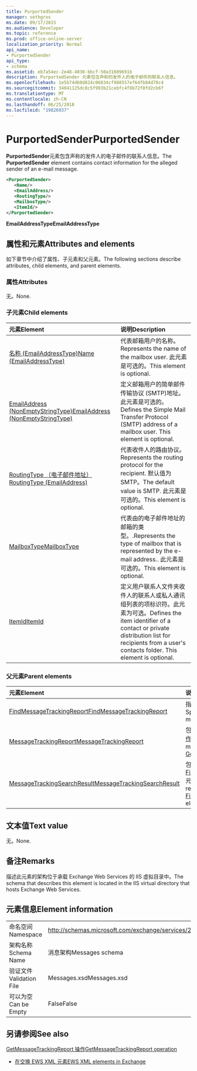 ```yaml
---
title: PurportedSender
manager: sethgros
ms.date: 09/17/2015
ms.audience: Developer
ms.topic: reference
ms.prod: office-online-server
localization_priority: Normal
api_name:
- PurportedSender
api_type:
- schema
ms.assetid: eb7a54ec-2e48-4030-bbcf-50a31609691b
description: PurportedSender 元素包含声称的发件人的电子邮件的联系人信息。
ms.openlocfilehash: 1e5b74d60d824c06834cf988557ef64fb84d70c4
ms.sourcegitcommit: 34041125dc8c5f993b21cebfc4f8b72f0fd2cb6f
ms.translationtype: MT
ms.contentlocale: zh-CN
ms.lasthandoff: 06/25/2018
ms.locfileid: "19826937"
---
```

# <a name="purportedsender"></a><span data-ttu-id="d9d6c-103">PurportedSender</span><span class="sxs-lookup"><span data-stu-id="d9d6c-103">PurportedSender</span></span>

<span data-ttu-id="d9d6c-104">**PurportedSender**元素包含声称的发件人的电子邮件的联系人信息。</span><span class="sxs-lookup"><span data-stu-id="d9d6c-104">The **PurportedSender** element contains contact information for the alleged sender of an e-mail message.</span></span> 
  
```XML
<PurportedSender>
   <Name/>
   <EmailAddress/>
   <RoutingType/>
   <MailboxType/>
   <ItemId/>
</PurportedSender>
```

 <span data-ttu-id="d9d6c-105">**EmailAddressType**</span><span class="sxs-lookup"><span data-stu-id="d9d6c-105">**EmailAddressType**</span></span>
## <a name="attributes-and-elements"></a><span data-ttu-id="d9d6c-106">属性和元素</span><span class="sxs-lookup"><span data-stu-id="d9d6c-106">Attributes and elements</span></span>

<span data-ttu-id="d9d6c-107">如下章节中介绍了属性、子元素和父元素。</span><span class="sxs-lookup"><span data-stu-id="d9d6c-107">The following sections describe attributes, child elements, and parent elements.</span></span>
  
### <a name="attributes"></a><span data-ttu-id="d9d6c-108">属性</span><span class="sxs-lookup"><span data-stu-id="d9d6c-108">Attributes</span></span>

<span data-ttu-id="d9d6c-109">无。</span><span class="sxs-lookup"><span data-stu-id="d9d6c-109">None.</span></span>
  
### <a name="child-elements"></a><span data-ttu-id="d9d6c-110">子元素</span><span class="sxs-lookup"><span data-stu-id="d9d6c-110">Child elements</span></span>

|<span data-ttu-id="d9d6c-111">**元素**</span><span class="sxs-lookup"><span data-stu-id="d9d6c-111">**Element**</span></span>|<span data-ttu-id="d9d6c-112">**说明**</span><span class="sxs-lookup"><span data-stu-id="d9d6c-112">**Description**</span></span>|
|:-----|:-----|
|[<span data-ttu-id="d9d6c-113">名称 (EmailAddressType)</span><span class="sxs-lookup"><span data-stu-id="d9d6c-113">Name (EmailAddressType)</span></span>](name-emailaddresstype.md) <br/> |<span data-ttu-id="d9d6c-114">代表邮箱用户的名称。</span><span class="sxs-lookup"><span data-stu-id="d9d6c-114">Represents the name of the mailbox user.</span></span> <span data-ttu-id="d9d6c-115">此元素是可选的。</span><span class="sxs-lookup"><span data-stu-id="d9d6c-115">This element is optional.</span></span>  <br/> |
|[<span data-ttu-id="d9d6c-116">EmailAddress (NonEmptyStringType)</span><span class="sxs-lookup"><span data-stu-id="d9d6c-116">EmailAddress (NonEmptyStringType)</span></span>](emailaddress-nonemptystringtype.md) <br/> |<span data-ttu-id="d9d6c-p102">定义邮箱用户的简单邮件传输协议 (SMTP)地址。此元素是可选的。</span><span class="sxs-lookup"><span data-stu-id="d9d6c-p102">Defines the Simple Mail Transfer Protocol (SMTP) address of a mailbox user. This element is optional.</span></span>  <br/> |
|[<span data-ttu-id="d9d6c-119">RoutingType （电子邮件地址）</span><span class="sxs-lookup"><span data-stu-id="d9d6c-119">RoutingType (EmailAddress)</span></span>](routingtype-emailaddress.md) <br/> |<span data-ttu-id="d9d6c-120">代表收件人的路由协议。</span><span class="sxs-lookup"><span data-stu-id="d9d6c-120">Represents the routing protocol for the recipient.</span></span> <span data-ttu-id="d9d6c-121">默认值为 SMTP。</span><span class="sxs-lookup"><span data-stu-id="d9d6c-121">The default value is SMTP.</span></span> <span data-ttu-id="d9d6c-122">此元素是可选的。</span><span class="sxs-lookup"><span data-stu-id="d9d6c-122">This element is optional.</span></span>  <br/> |
|[<span data-ttu-id="d9d6c-123">MailboxType</span><span class="sxs-lookup"><span data-stu-id="d9d6c-123">MailboxType</span></span>](mailboxtype.md) <br/> |<span data-ttu-id="d9d6c-124">代表由的电子邮件地址的邮箱的类型。.</span><span class="sxs-lookup"><span data-stu-id="d9d6c-124">Represents the type of mailbox that is represented by the e-mail address..</span></span> <span data-ttu-id="d9d6c-125">此元素是可选的。</span><span class="sxs-lookup"><span data-stu-id="d9d6c-125">This element is optional.</span></span>  <br/> |
|[<span data-ttu-id="d9d6c-126">ItemId</span><span class="sxs-lookup"><span data-stu-id="d9d6c-126">ItemId</span></span>](itemid.md) <br/> |<span data-ttu-id="d9d6c-p105">定义用户联系人文件夹收件人的联系人或私人通讯组列表的项标识符。此元素为可选。</span><span class="sxs-lookup"><span data-stu-id="d9d6c-p105">Defines the item identifier of a contact or private distribution list for recipients from a user's contacts folder. This element is optional.</span></span>  <br/> |
   
### <a name="parent-elements"></a><span data-ttu-id="d9d6c-129">父元素</span><span class="sxs-lookup"><span data-stu-id="d9d6c-129">Parent elements</span></span>

|<span data-ttu-id="d9d6c-130">**元素**</span><span class="sxs-lookup"><span data-stu-id="d9d6c-130">**Element**</span></span>|<span data-ttu-id="d9d6c-131">**说明**</span><span class="sxs-lookup"><span data-stu-id="d9d6c-131">**Description**</span></span>|
|:-----|:-----|
|[<span data-ttu-id="d9d6c-132">FindMessageTrackingReport</span><span class="sxs-lookup"><span data-stu-id="d9d6c-132">FindMessageTrackingReport</span></span>](findmessagetrackingreport.md) <br/> |<span data-ttu-id="d9d6c-133">指定条件的邮件，以查找的类型。</span><span class="sxs-lookup"><span data-stu-id="d9d6c-133">Specifies criteria for the types of messages to find.</span></span>  <br/> |
|[<span data-ttu-id="d9d6c-134">MessageTrackingReport</span><span class="sxs-lookup"><span data-stu-id="d9d6c-134">MessageTrackingReport</span></span>](messagetrackingreport.md) <br/> |<span data-ttu-id="d9d6c-135">包含在[GetMessageTrackingReport 操作](getmessagetrackingreport-operation.md)中返回一条消息。</span><span class="sxs-lookup"><span data-stu-id="d9d6c-135">Contains a single message that is returned in a [GetMessageTrackingReport operation](getmessagetrackingreport-operation.md).</span></span>  <br/> |
|[<span data-ttu-id="d9d6c-136">MessageTrackingSearchResult</span><span class="sxs-lookup"><span data-stu-id="d9d6c-136">MessageTrackingSearchResult</span></span>](messagetrackingsearchresult.md) <br/> |<span data-ttu-id="d9d6c-137">包含单个邮件结果[FindMessageTrackingReportResponse](findmessagetrackingreportresponse.md)元素。</span><span class="sxs-lookup"><span data-stu-id="d9d6c-137">Contains a single message result for a [FindMessageTrackingReportResponse](findmessagetrackingreportresponse.md) element.</span></span>  <br/> |
   
## <a name="text-value"></a><span data-ttu-id="d9d6c-138">文本值</span><span class="sxs-lookup"><span data-stu-id="d9d6c-138">Text value</span></span>

<span data-ttu-id="d9d6c-139">无。</span><span class="sxs-lookup"><span data-stu-id="d9d6c-139">None.</span></span>
  
## <a name="remarks"></a><span data-ttu-id="d9d6c-140">备注</span><span class="sxs-lookup"><span data-stu-id="d9d6c-140">Remarks</span></span>

<span data-ttu-id="d9d6c-141">描述此元素的架构位于承载 Exchange Web Services 的 IIS 虚拟目录中。</span><span class="sxs-lookup"><span data-stu-id="d9d6c-141">The schema that describes this element is located in the IIS virtual directory that hosts Exchange Web Services.</span></span>
  
## <a name="element-information"></a><span data-ttu-id="d9d6c-142">元素信息</span><span class="sxs-lookup"><span data-stu-id="d9d6c-142">Element information</span></span>

|||
|:-----|:-----|
|<span data-ttu-id="d9d6c-143">命名空间</span><span class="sxs-lookup"><span data-stu-id="d9d6c-143">Namespace</span></span>  <br/> |http://schemas.microsoft.com/exchange/services/2006/messages  <br/> |
|<span data-ttu-id="d9d6c-144">架构名称</span><span class="sxs-lookup"><span data-stu-id="d9d6c-144">Schema Name</span></span>  <br/> |<span data-ttu-id="d9d6c-145">消息架构</span><span class="sxs-lookup"><span data-stu-id="d9d6c-145">Messages schema</span></span>  <br/> |
|<span data-ttu-id="d9d6c-146">验证文件</span><span class="sxs-lookup"><span data-stu-id="d9d6c-146">Validation File</span></span>  <br/> |<span data-ttu-id="d9d6c-147">Messages.xsd</span><span class="sxs-lookup"><span data-stu-id="d9d6c-147">Messages.xsd</span></span>  <br/> |
|<span data-ttu-id="d9d6c-148">可以为空</span><span class="sxs-lookup"><span data-stu-id="d9d6c-148">Can be Empty</span></span>  <br/> |<span data-ttu-id="d9d6c-149">False</span><span class="sxs-lookup"><span data-stu-id="d9d6c-149">False</span></span>  <br/> |
   
## <a name="see-also"></a><span data-ttu-id="d9d6c-150">另请参阅</span><span class="sxs-lookup"><span data-stu-id="d9d6c-150">See also</span></span>



[<span data-ttu-id="d9d6c-151">GetMessageTrackingReport 操作</span><span class="sxs-lookup"><span data-stu-id="d9d6c-151">GetMessageTrackingReport operation</span></span>](getmessagetrackingreport-operation.md)


- [<span data-ttu-id="d9d6c-152">在交换 EWS XML 元素</span><span class="sxs-lookup"><span data-stu-id="d9d6c-152">EWS XML elements in Exchange</span></span>](ews-xml-elements-in-exchange.md)

